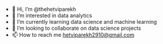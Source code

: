 - 👋 Hi, I’m @thehetviparekh
- 👀 I’m interested in data analytics
- 🌱 I’m currently learning data science and machine learning
- 💞️ I’m looking to collaborate on data science projects
- 📫 How to reach me hetviparekh2910@gmail.com

<!---
thehetviparekh/thehetviparekh is a ✨ special ✨ repository because its `README.md` (this file) appears on your GitHub profile.
You can click the Preview link to take a look at your changes.
--->
